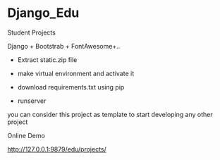 # Django_Edu
 Student Projects 

Django + Bootstrab + FontAwesome+..

- Extract static.zip file

- make virtual environment and activate it

- download requirements.txt using pip

- runserver

you can consider this project as template to start developing any other project


Online Demo

http://127.0.0.1:9879/edu/projects/

